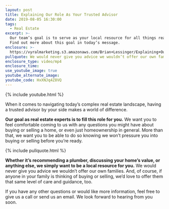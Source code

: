 ```yaml
---
layout: post
title: Explaining Our Role As Your Trusted Advisor
date: 2019-08-05 16:30:00
tags:
  - Real Estate
excerpt: >-
  Our team’s goal is to serve as your local resource for all things real estate.
  Find out more about this goal in today’s message.
enclosure: >-
  https://vyralmarketing.s3.amazonaws.com/Brian+Lessinger/Explaining+Our+Role+as+Your+Trust+Advisor.mp4
pullquote: We would never give you advice we wouldn’t offer our own families.
enclosure_type: video/mp4
enclosure_time:
use_youtube_image: true
youtube_alternate_image:
youtube_code: HxXNJq4Z8VQ
---
```


{% include youtube.html %}

When it comes to navigating today’s complex real estate landscape, having a trusted advisor by your side makes a world of difference.&nbsp;

**Our goal as real estate experts is to fill this role for you.** We want you to feel comfortable coming to us with any questions you might have about buying or selling a home, or even just homeownership in general. More than that, we want you to be able to do so knowing we won’t pressure you into buying or selling before you’re ready.&nbsp;

{% include pullquote.html %}

**Whether it’s recommending a plumber, discussing your home’s value, or anything else, we simply want to be a local resource for you.** We would never give you advice we wouldn’t offer our own families. And, of course, if anyone in your family is thinking of buying or selling, we’d love to offer them that same level of care and guidance, too.&nbsp;

If you have any other questions or would like more information, feel free to give us a call or send us an email. We look forward to hearing from you soon.
